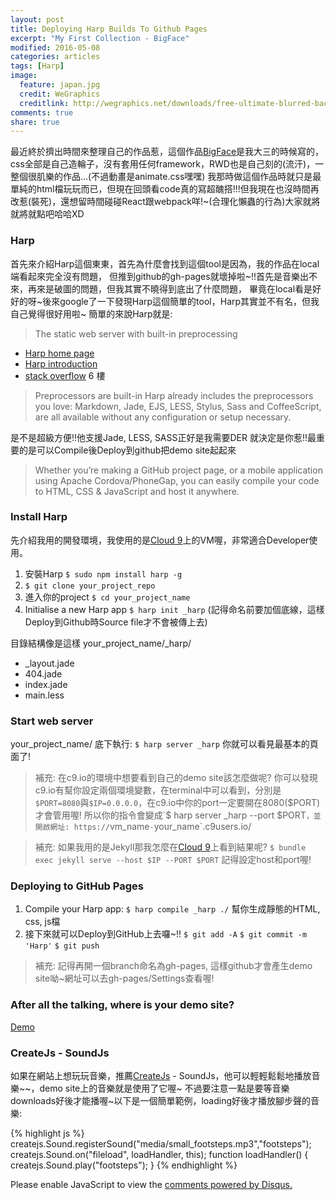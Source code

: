 ```yaml
---
layout: post
title: Deploying Harp Builds To Github Pages
excerpt: "My First Collection - BigFace"
modified: 2016-05-08
categories: articles
tags: [Harp]
image:
  feature: japan.jpg
  credit: WeGraphics
  creditlink: http://wegraphics.net/downloads/free-ultimate-blurred-background-pack/
comments: true
share: true
---
```


最近終於擠出時間來整理自己的作品惹，這個作品[BigFace]是我大三的時候寫的，css全部是自己造輪子，沒有套用任何framework，RWD也是自己刻的(流汗)，一整個很肌樂的作品...(不過動畫是animate.css嘿嘿)
我那時做這個作品時就只是最單純的html檔玩玩而已，但現在回頭看code真的寫超醜搭!!!但我現在也沒時間再改惹(裝死)，還想留時間碰碰React跟webpack咩!~(合理化懶蟲的行為)大家就將就將就點吧哈哈XD

### Harp

首先來介紹Harp這個東東，首先為什麼會找到這個tool是因為，我的作品在local端看起來完全沒有問題，
但推到github的gh-pages就壞掉啦~!!首先是音樂出不來，再來是破圖的問題，但我其實不曉得到底出了什麼問題，
畢竟在local看是好好的呀~後來google了一下發現Harp這個簡單的tool，Harp其實並不有名，但我自己覺得很好用啦~
簡單的來說Harp就是:

> The static web server with built-in preprocessing

* [Harp home page]
* [Harp introduction]
* [stack overflow]  6 樓

> Preprocessors are built-in
Harp already includes the preprocessors you love: Markdown, Jade, EJS, LESS, Stylus, Sass and CoffeeScript, are all available without any configuration or setup necessary.

是不是超級方便!!他支援Jade, LESS, SASS正好是我需要DER
就決定是你惹!!最重要的是可以Compile後Deploy到github把demo site起起來

> Whether you’re making a GitHub project page, or a mobile application using Apache Cordova/PhoneGap, you can easily compile your code to HTML, CSS & JavaScript and host it anywhere.

### Install Harp

先介紹我用的開發環境，我使用的是[Cloud 9]上的VM喔，非常適合Developer使用。

1. 安裝Harp `$ sudo npm install harp -g`
2. `$ git clone your_project_repo` 
3. 進入你的project `$ cd your_project_name`
4. Initialise a new Harp app `$ harp init _harp` (記得命名前要加個底線，這樣Deploy到Github時Source file才不會被傳上去)
 
目錄結構像是這樣
your_project_name/_harp/

* _layout.jade
* 404.jade
* index.jade
* main.less

### Start web server

your_project_name/ 底下執行: `$ harp server _harp` 你就可以看見最基本的頁面了!

> 補充: 在c9.io的環境中想要看到自己的demo site該怎麼做呢?
你可以發現c9.io有幫你設定兩個環境變數，在terminal中可以看到，分別是`$PORT=8080`與`$IP=0.0.0.0`，在c9.io中你的port一定要開在8080($PORT)才會管用喔!
所以你的指令會變成`$ harp server _harp --port $PORT`，並開啟網址: https://`vm_name`-`your_name`.c9users.io/ 

> 補充: 如果我用的是Jekyll那我怎麼在[Cloud 9]上看到結果呢? 
`$ bundle exec jekyll serve --host $IP --PORT $PORT` 記得設定host和port喔!

### Deploying to GitHub Pages

1. Compile your Harp app: `$ harp compile _harp ./` 幫你生成靜態的HTML, css, js檔
2. 接下來就可以Deploy到GitHub上去囉~!! `$ git add -A` `$ git commit -m 'Harp'` `$ git push` 

> 補充: 記得再開一個branch命名為gh-pages, 這樣github才會產生demo site呦~網址可以去gh-pages/Settings查看喔!

### After all the talking, where is your demo site?

<div markdown="0"><a href="http://elainehuang.github.io/BigFace/index.html" class="btn">Demo</a></div>

### CreateJs - SoundJs

如果在網站上想玩玩音樂，推薦[CreateJs] - SoundJs，他可以輕輕鬆鬆地播放音樂~~，demo site上的音樂就是使用了它喔~
不過要注意一點是要等音樂downloads好後才能播喔~以下是一個簡單範例，loading好後才播放腳步聲的音樂:

{% highlight js %}
  createjs.Sound.registerSound("media/small_footsteps.mp3","footsteps");
  createjs.Sound.on("fileload", loadHandler, this);
  function loadHandler() {
    createjs.Sound.play("footsteps");
  }
{% endhighlight %}

[Harp home page]: http://harpjs.com/
[Harp introduction]: http://kennethormandy.com/journal/start-a-blog-with-harp
[stack overflow]: http://stackoverflow.com/questions/15718649/how-to-publish-a-website-made-by-node-js-to-github-pages
[Cloud 9]: https://c9.io/
[CreateJs]: http://www.createjs.com/
[BigFace]: https://github.com/ElaineHuang/BigFace

<div id="disqus_thread"></div>
<script>
    /**
     *  RECOMMENDED CONFIGURATION VARIABLES: EDIT AND UNCOMMENT THE SECTION BELOW TO INSERT DYNAMIC VALUES FROM YOUR PLATFORM OR CMS.
     *  LEARN WHY DEFINING THESE VARIABLES IS IMPORTANT: https://disqus.com/admin/universalcode/#configuration-variables
     */
    /*
    var disqus_config = function () {
        this.page.url = PAGE_URL;  // Replace PAGE_URL with your page's canonical URL variable
        this.page.identifier = PAGE_IDENTIFIER; // Replace PAGE_IDENTIFIER with your page's unique identifier variable
    };
    */
    (function() {  // REQUIRED CONFIGURATION VARIABLE: EDIT THE SHORTNAME BELOW
        var d = document, s = d.createElement('script');
        
        s.src = '//elainehuang.disqus.com/embed.js';  // IMPORTANT: Replace EXAMPLE with your forum shortname!
        
        s.setAttribute('data-timestamp', +new Date());
        (d.head || d.body).appendChild(s);
    })();
</script>
<noscript>Please enable JavaScript to view the <a href="https://disqus.com/?ref_noscript" rel="nofollow">comments powered by Disqus.</a></noscript>

<script>
  (function(i,s,o,g,r,a,m){i['GoogleAnalyticsObject']=r;i[r]=i[r]||function(){
  (i[r].q=i[r].q||[]).push(arguments)},i[r].l=1*new Date();a=s.createElement(o),
  m=s.getElementsByTagName(o)[0];a.async=1;a.src=g;m.parentNode.insertBefore(a,m)
  })(window,document,'script','https://www.google-analytics.com/analytics.js','ga');

  ga('create', 'UA-78158205-1', 'auto');
  ga('send', 'pageview');

</script>